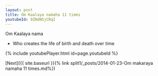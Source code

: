 ```yaml
---
layout: post
title: Om Kaalaya namaha 11 times
youtubeId: 9ZNdN5jCRqI
---
```

 
 
Om Kaalaya nama 
 
 -  Who creates the life of birth and death over time 
 
  
 
  
 
 
 
 
 
 


{% include youtubePlayer.html id=page.youtubeId %}
 
[Next]({{ site.baseurl }}{% link  split1/_posts/2014-01-23-Om makaraya namaha 11 times.md%})
 
